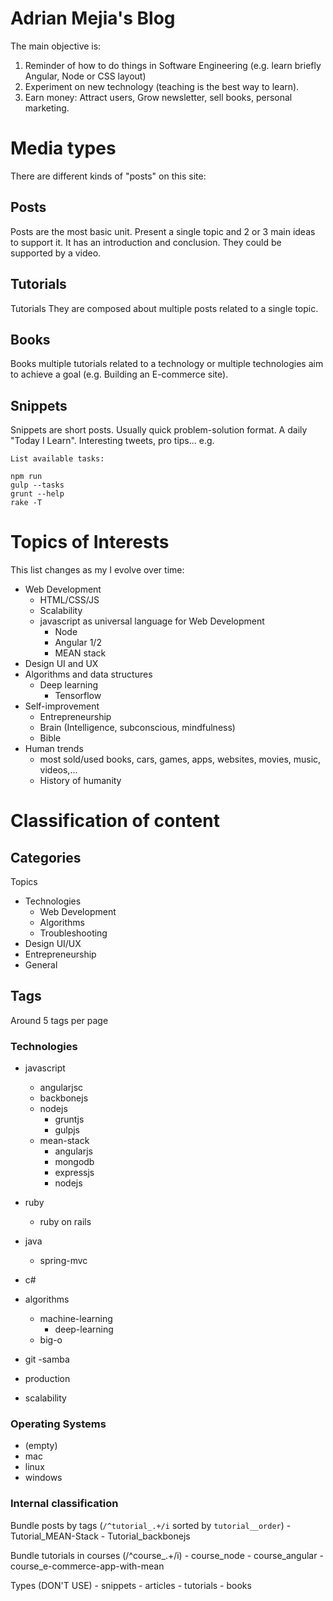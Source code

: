 # Adrian Mejia's Blog

The main objective is:

1. Reminder of how to do things in Software Engineering (e.g. learn briefly Angular, Node or CSS layout)
2. Experiment on new technology (teaching is the best way to learn).
3. Earn money: Attract users, Grow newsletter, sell books, personal marketing.

# Media types

There are different kinds of "posts" on this site:

## Posts
Posts are the most basic unit. Present a single topic and 2 or 3 main ideas to support it. It has an introduction and conclusion.
They could be supported by a video.

## Tutorials
Tutorials They are composed about multiple posts related to a single topic.

## Books
Books multiple tutorials related to a technology or multiple technologies aim to achieve a goal (e.g. Building an E-commerce site).

## Snippets
Snippets are short posts. Usually quick problem-solution format. A daily "Today I Learn". Interesting tweets, pro tips...
e.g.
```
List available tasks:

npm run
gulp --tasks
grunt --help
rake -T
```

# Topics of Interests

This list changes as my I evolve over time:

- Web Development
  - HTML/CSS/JS
  - Scalability
  - javascript as universal language for Web Development
    - Node
    - Angular 1/2
    - MEAN stack
- Design UI and UX
- Algorithms and data structures
  - Deep learning
    - Tensorflow
- Self-improvement
  - Entrepreneurship
  - Brain (Intelligence, subconscious, mindfulness)
  - Bible
- Human trends
  - most sold/used books, cars, games, apps, websites, movies, music, videos,...
  - History of humanity

# Classification of content

## Categories

Topics

- Technologies
  - Web Development
  - Algorithms
  - Troubleshooting
- Design UI/UX
- Entrepreneurship
- General

## Tags

Around 5 tags per page

### Technologies

- javascript
  - angularjsc
  - backbonejs
  - nodejs
    - gruntjs
    - gulpjs
  - mean-stack
    - angularjs
    - mongodb
    - expressjs
    - nodejs
- ruby
  - ruby on rails
- java
  - spring-mvc
- c#

- algorithms
  - machine-learning
    - deep-learning
  - big-o
- git
-samba

- production
- scalability


### Operating Systems
- (empty)
- mac
- linux
- windows


### Internal classification

  Bundle posts by tags (`/^tutorial_.+/i` sorted by `tutorial__order`)
    - Tutorial_MEAN-Stack
    - Tutorial_backbonejs

  Bundle tutorials in courses (/^course_.+/i)
    - course_node
    - course_angular
    - course_e-commerce-app-with-mean

Types (DON'T USE)
    - snippets
    - articles
    - tutorials
    - books
